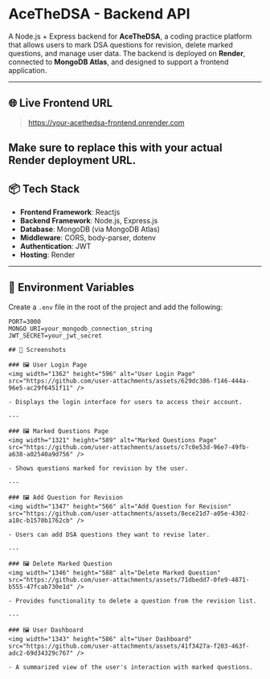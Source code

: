# AceTheDSA - Backend API

A Node.js + Express backend for **AceTheDSA**, a coding practice platform that allows users to mark DSA questions for revision, delete marked questions, and manage user data. The backend is deployed on **Render**, connected to **MongoDB Atlas**, and designed to support a frontend application.

---

## 🌐 Live Frontend URL

> https://your-acethedsa-frontend.onrender.com

Make sure to replace this with your actual Render deployment URL.
---

## 📦 Tech Stack

- **Frontend Framework**: Reactjs 
- **Backend Framework**: Node.js, Express.js  
- **Database**: MongoDB (via MongoDB Atlas)  
- **Middleware**: CORS, body-parser, dotenv  
- **Authentication**: JWT  
- **Hosting**: Render  

---

## 🧪 Environment Variables

Create a `.env` file in the root of the project and add the following:

```env
PORT=3000
MONGO_URI=your_mongodb_connection_string
JWT_SECRET=your_jwt_secret

## 📸 Screenshots

### 🖼️ User Login Page
<img width="1362" height="596" alt="User Login Page" src="https://github.com/user-attachments/assets/629dc386-f146-444a-96e5-ac29f6451f11" />

- Displays the login interface for users to access their account.

---

### 🖼️ Marked Questions Page
<img width="1321" height="589" alt="Marked Questions Page" src="https://github.com/user-attachments/assets/c7c0e53d-96e7-49fb-a638-a02540a9d756" />

- Shows questions marked for revision by the user.

---

### 🖼️ Add Question for Revision
<img width="1347" height="566" alt="Add Question for Revision" src="https://github.com/user-attachments/assets/8ece21d7-a05e-4302-a10c-b1570b1762cb" />

- Users can add DSA questions they want to revise later.

---

### 🖼️ Delete Marked Question
<img width="1346" height="588" alt="Delete Marked Question" src="https://github.com/user-attachments/assets/71dbedd7-0fe9-4871-b555-47fcab730e1d" />

- Provides functionality to delete a question from the revision list.

---

### 🖼️ User Dashboard
<img width="1343" height="586" alt="User Dashboard" src="https://github.com/user-attachments/assets/41f3427a-f203-463f-adc2-69d34329c767" />

- A summarized view of the user's interaction with marked questions.
